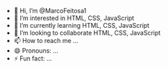 - 👋 Hi, I’m @MarcoFeitosa1
- 👀 I’m interested in HTML, CSS, JavaScript
- 🌱 I’m currently learning HTML, CSS, JavaScript
- 💞️ I’m looking to collaborate HTML, CSS, JavaScript
- 📫 How to reach me ...
- 😄 Pronouns: ...
- ⚡ Fun fact: ...

<!---
MarcoFeitosa1/MarcoFeitosa1 is a ✨ special ✨ repository because its `README.md` (this file) appears on your GitHub profile.
You can click the Preview link to take a look at your changes.
--->
